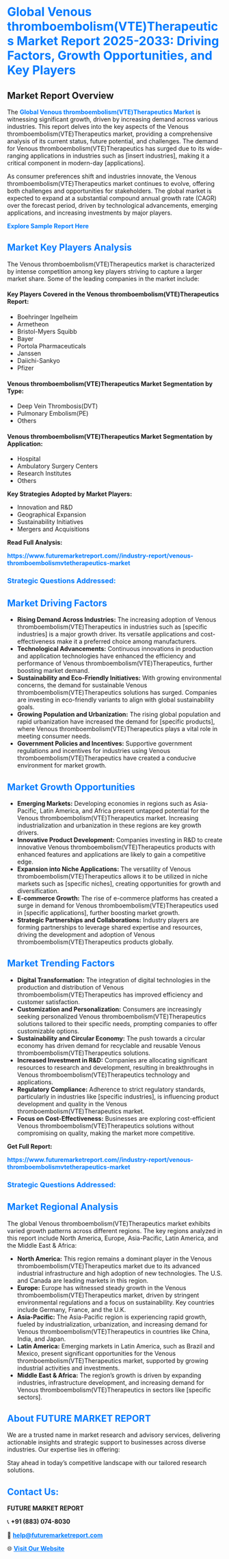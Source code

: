 <h1 style="color: #007BFF;">Global Venous thromboembolism(VTE)Therapeutics Market Report 2025-2033: Driving Factors, Growth Opportunities, and Key Players</h1>

<section id="overview">
<h2>Market Report Overview</h2>
<p>The <a href="https://www.futuremarketreport.com//industry-report/venous-thromboembolismvtetherapeutics-market" style="color: #007BFF; text-decoration: none;"><strong>Global Venous thromboembolism(VTE)Therapeutics Market</strong></a> is witnessing significant growth, driven by increasing demand across various industries. This report delves into the key aspects of the Venous thromboembolism(VTE)Therapeutics market, providing a comprehensive analysis of its current status, future potential, and challenges. The demand for Venous thromboembolism(VTE)Therapeutics has surged due to its wide-ranging applications in industries such as [insert industries], making it a critical component in modern-day [applications].</p>
<p>As consumer preferences shift and industries innovate, the Venous thromboembolism(VTE)Therapeutics market continues to evolve, offering both challenges and opportunities for stakeholders. The global market is expected to expand at a substantial compound annual growth rate (CAGR) over the forecast period, driven by technological advancements, emerging applications, and increasing investments by major players.</p>
</section>

<section id="overview">
<p><a href="https://www.futuremarketreport.com//request-sample/reportId=82769" style="color: #007BFF; text-decoration: none;"><strong>Explore Sample Report Here</strong></a></p>
</section>

<section id="key-players">
<h2 style="color: #007BFF;">Market Key Players Analysis</h2>
<p>The Venous thromboembolism(VTE)Therapeutics market is characterized by intense competition among key players striving to capture a larger market share. Some of the leading companies in the market include:</p>
<h4>Key Players Covered in the Venous thromboembolism(VTE)Therapeutics Report:</h4>
<ul><li>Boehringer Ingelheim</li><li>Armetheon</li><li>Bristol-Myers Squibb</li><li>Bayer</li><li>Portola Pharmaceuticals</li><li>Janssen</li><li>Daiichi-Sankyo</li><li>Pfizer</li></ul>
<h4>Venous thromboembolism(VTE)Therapeutics Market Segmentation by Type:</h4>
<ul><li>Deep Vein Thrombosis(DVT)</li><li>Pulmonary Embolism(PE)</li><li>Others</li></ul>

<h4>Venous thromboembolism(VTE)Therapeutics Market Segmentation by Application:</h4>
<ul><li>Hospital</li><li>Ambulatory Surgery Centers</li><li>Research Institutes</li><li>Others</li></ul>
<p><strong>Key Strategies Adopted by Market Players:</strong></p>
<ul>
<li>Innovation and R&D</li>
<li>Geographical Expansion</li>
<li>Sustainability Initiatives</li>
<li>Mergers and Acquisitions</li>
</ul>
</section>

<section>
<p><strong>Read Full Analysis: </strong></p><a href="https://www.futuremarketreport.com//industry-report/venous-thromboembolismvtetherapeutics-market" style="color: #007BFF; text-decoration: none;"><strong>https://www.futuremarketreport.com//industry-report/venous-thromboembolismvtetherapeutics-market</strong></a>
<h3 style="color: #007BFF;">Strategic Questions Addressed:</h3>
</section>

<section id="driving-factors">
<h2 style="color: #007BFF;">Market Driving Factors</h2>
<ul>
<li><strong>Rising Demand Across Industries:</strong> The increasing adoption of Venous thromboembolism(VTE)Therapeutics in industries such as [specific industries] is a major growth driver. Its versatile applications and cost-effectiveness make it a preferred choice among manufacturers.</li>
<li><strong>Technological Advancements:</strong> Continuous innovations in production and application technologies have enhanced the efficiency and performance of Venous thromboembolism(VTE)Therapeutics, further boosting market demand.</li>
<li><strong>Sustainability and Eco-Friendly Initiatives:</strong> With growing environmental concerns, the demand for sustainable Venous thromboembolism(VTE)Therapeutics solutions has surged. Companies are investing in eco-friendly variants to align with global sustainability goals.</li>
<li><strong>Growing Population and Urbanization:</strong> The rising global population and rapid urbanization have increased the demand for [specific products], where Venous thromboembolism(VTE)Therapeutics plays a vital role in meeting consumer needs.</li>
<li><strong>Government Policies and Incentives:</strong> Supportive government regulations and incentives for industries using Venous thromboembolism(VTE)Therapeutics have created a conducive environment for market growth.</li>
</ul>
</section>

<section id="growth-opportunities">
<h2 style="color: #007BFF;">Market Growth Opportunities</h2>
<ul>
<li><strong>Emerging Markets:</strong> Developing economies in regions such as Asia-Pacific, Latin America, and Africa present untapped potential for the Venous thromboembolism(VTE)Therapeutics market. Increasing industrialization and urbanization in these regions are key growth drivers.</li>
<li><strong>Innovative Product Development:</strong> Companies investing in R&D to create innovative Venous thromboembolism(VTE)Therapeutics products with enhanced features and applications are likely to gain a competitive edge.</li>
<li><strong>Expansion into Niche Applications:</strong> The versatility of Venous thromboembolism(VTE)Therapeutics allows it to be utilized in niche markets such as [specific niches], creating opportunities for growth and diversification.</li>
<li><strong>E-commerce Growth:</strong> The rise of e-commerce platforms has created a surge in demand for Venous thromboembolism(VTE)Therapeutics used in [specific applications], further boosting market growth.</li>
<li><strong>Strategic Partnerships and Collaborations:</strong> Industry players are forming partnerships to leverage shared expertise and resources, driving the development and adoption of Venous thromboembolism(VTE)Therapeutics products globally.</li>
</ul>
</section>

<section id="trending-factors">
<h2 style="color: #007BFF;">Market Trending Factors</h2>
<ul>
<li><strong>Digital Transformation:</strong> The integration of digital technologies in the production and distribution of Venous thromboembolism(VTE)Therapeutics has improved efficiency and customer satisfaction.</li>
<li><strong>Customization and Personalization:</strong> Consumers are increasingly seeking personalized Venous thromboembolism(VTE)Therapeutics solutions tailored to their specific needs, prompting companies to offer customizable options.</li>
<li><strong>Sustainability and Circular Economy:</strong> The push towards a circular economy has driven demand for recyclable and reusable Venous thromboembolism(VTE)Therapeutics solutions.</li>
<li><strong>Increased Investment in R&D:</strong> Companies are allocating significant resources to research and development, resulting in breakthroughs in Venous thromboembolism(VTE)Therapeutics technology and applications.</li>
<li><strong>Regulatory Compliance:</strong> Adherence to strict regulatory standards, particularly in industries like [specific industries], is influencing product development and quality in the Venous thromboembolism(VTE)Therapeutics market.</li>
<li><strong>Focus on Cost-Effectiveness:</strong> Businesses are exploring cost-efficient Venous thromboembolism(VTE)Therapeutics solutions without compromising on quality, making the market more competitive.</li>
</ul>
</section>

<section>
<p><strong>Get Full Report: </strong></p><a href="https://www.futuremarketreport.com//industry-report/venous-thromboembolismvtetherapeutics-market" style="color: #007BFF; text-decoration: none;"><strong>https://www.futuremarketreport.com//industry-report/venous-thromboembolismvtetherapeutics-market</strong></a>
<h3 style="color: #007BFF;">Strategic Questions Addressed:</h3>
</section>


<section id="regional-analysis">
<h2 style="color: #007BFF;">Market Regional Analysis</h2>
<p>The global Venous thromboembolism(VTE)Therapeutics market exhibits varied growth patterns across different regions. The key regions analyzed in this report include North America, Europe, Asia-Pacific, Latin America, and the Middle East & Africa:</p>
<ul>
<li><strong>North America:</strong> This region remains a dominant player in the Venous thromboembolism(VTE)Therapeutics market due to its advanced industrial infrastructure and high adoption of new technologies. The U.S. and Canada are leading markets in this region.</li>
<li><strong>Europe:</strong> Europe has witnessed steady growth in the Venous thromboembolism(VTE)Therapeutics market, driven by stringent environmental regulations and a focus on sustainability. Key countries include Germany, France, and the U.K.</li>
<li><strong>Asia-Pacific:</strong> The Asia-Pacific region is experiencing rapid growth, fueled by industrialization, urbanization, and increasing demand for Venous thromboembolism(VTE)Therapeutics in countries like China, India, and Japan.</li>
<li><strong>Latin America:</strong> Emerging markets in Latin America, such as Brazil and Mexico, present significant opportunities for the Venous thromboembolism(VTE)Therapeutics market, supported by growing industrial activities and investments.</li>
<li><strong>Middle East & Africa:</strong> The region’s growth is driven by expanding industries, infrastructure development, and increasing demand for Venous thromboembolism(VTE)Therapeutics in sectors like [specific sectors].</li>
</ul>
</section>

<footer>
<h2 style="color: #007BFF;">About FUTURE MARKET REPORT</h2>
<p>We are a trusted name in market research and advisory services, delivering actionable insights and strategic support to businesses across diverse industries. Our expertise lies in offering:</p>

<p>Stay ahead in today’s competitive landscape with our tailored research solutions.</p>

<h2 style="color: #007BFF;">Contact Us:</h2>
<p><strong>FUTURE MARKET REPORT</strong></p>
<p>📞 <strong>+91 (883) 074-8030</strong></p>
<p>📧 <strong><a href="mailto:help@futuremarketreport.com" style="color: #007BFF;">help@futuremarketreport.com</a></strong></p>
<p>🌐 <strong><a href="https://www.futuremarketreport.com/" style="color: #007BFF;">Visit Our Website</a></strong></p>
</footer>